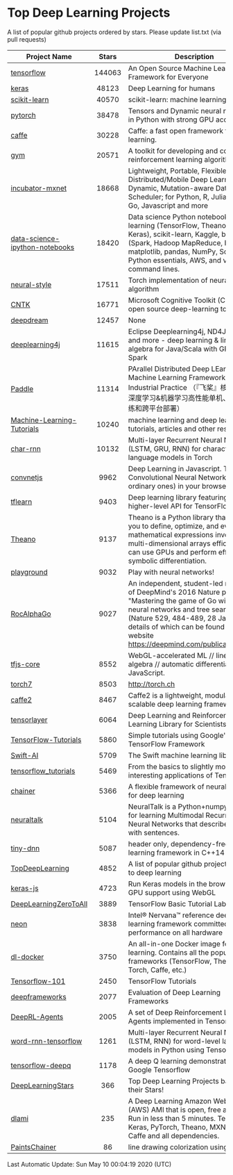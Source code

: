 # Top Deep Learning Projects
A list of popular github projects ordered by stars.
Please update list.txt (via pull requests)

|Project Name| Stars | Description |
| ---------- |:-----:| ----------- |
| [tensorflow](https://github.com/tensorflow/tensorflow) | 144063 | An Open Source Machine Learning Framework for Everyone |
| [keras](https://github.com/keras-team/keras) | 48123 | Deep Learning for humans |
| [scikit-learn](https://github.com/scikit-learn/scikit-learn) | 40570 | scikit-learn: machine learning in Python |
| [pytorch](https://github.com/pytorch/pytorch) | 38478 | Tensors and Dynamic neural networks in Python with strong GPU acceleration |
| [caffe](https://github.com/BVLC/caffe) | 30228 | Caffe: a fast open framework for deep learning. |
| [gym](https://github.com/openai/gym) | 20571 | A toolkit for developing and comparing reinforcement learning algorithms. |
| [incubator-mxnet](https://github.com/apache/incubator-mxnet) | 18668 | Lightweight, Portable, Flexible Distributed/Mobile Deep Learning with Dynamic, Mutation-aware Dataflow Dep Scheduler; for Python, R, Julia, Scala, Go, Javascript and more |
| [data-science-ipython-notebooks](https://github.com/donnemartin/data-science-ipython-notebooks) | 18420 | Data science Python notebooks: Deep learning (TensorFlow, Theano, Caffe, Keras), scikit-learn, Kaggle, big data (Spark, Hadoop MapReduce, HDFS), matplotlib, pandas, NumPy, SciPy, Python essentials, AWS, and various command lines. |
| [neural-style](https://github.com/jcjohnson/neural-style) | 17511 | Torch implementation of neural style algorithm |
| [CNTK](https://github.com/microsoft/CNTK) | 16771 | Microsoft Cognitive Toolkit (CNTK), an open source deep-learning toolkit |
| [deepdream](https://github.com/google/deepdream) | 12457 | None |
| [deeplearning4j](https://github.com/eclipse/deeplearning4j) | 11615 | Eclipse Deeplearning4j, ND4J, DataVec and more - deep learning & linear algebra for Java/Scala with GPUs + Spark |
| [Paddle](https://github.com/PaddlePaddle/Paddle) | 11314 | PArallel Distributed Deep LEarning: Machine Learning Framework from Industrial Practice （『飞桨』核心框架，深度学习&机器学习高性能单机、分布式训练和跨平台部署） |
| [Machine-Learning-Tutorials](https://github.com/ujjwalkarn/Machine-Learning-Tutorials) | 10240 | machine learning and deep learning tutorials, articles and other resources  |
| [char-rnn](https://github.com/karpathy/char-rnn) | 10132 | Multi-layer Recurrent Neural Networks (LSTM, GRU, RNN) for character-level language models in Torch |
| [convnetjs](https://github.com/karpathy/convnetjs) | 9962 | Deep Learning in Javascript. Train Convolutional Neural Networks (or ordinary ones) in your browser. |
| [tflearn](https://github.com/tflearn/tflearn) | 9403 | Deep learning library featuring a higher-level API for TensorFlow. |
| [Theano](https://github.com/Theano/Theano) | 9137 | Theano is a Python library that allows you to define, optimize, and evaluate mathematical expressions involving multi-dimensional arrays efficiently. It can use GPUs and perform efficient symbolic differentiation. |
| [playground](https://github.com/tensorflow/playground) | 9032 | Play with neural networks! |
| [RocAlphaGo](https://github.com/Rochester-NRT/RocAlphaGo) | 9027 | An independent, student-led replication of DeepMind's 2016 Nature publication, "Mastering the game of Go with deep neural networks and tree search" (Nature 529, 484-489, 28 Jan 2016), details of which can be found on their website https://deepmind.com/publications.html. |
| [tfjs-core](https://github.com/tensorflow/tfjs-core) | 8552 | WebGL-accelerated ML // linear algebra // automatic differentiation for JavaScript. |
| [torch7](https://github.com/torch/torch7) | 8503 | http://torch.ch |
| [caffe2](https://github.com/facebookarchive/caffe2) | 8467 | Caffe2 is a lightweight, modular, and scalable deep learning framework. |
| [tensorlayer](https://github.com/tensorlayer/tensorlayer) | 6064 | Deep Learning and Reinforcement Learning Library for Scientists 🔥 |
| [TensorFlow-Tutorials](https://github.com/nlintz/TensorFlow-Tutorials) | 5860 | Simple tutorials using Google's TensorFlow Framework |
| [Swift-AI](https://github.com/Swift-AI/Swift-AI) | 5709 | The Swift machine learning library. |
| [tensorflow_tutorials](https://github.com/pkmital/tensorflow_tutorials) | 5469 | From the basics to slightly more interesting applications of Tensorflow |
| [chainer](https://github.com/chainer/chainer) | 5366 | A flexible framework of neural networks for deep learning |
| [neuraltalk](https://github.com/karpathy/neuraltalk) | 5104 | NeuralTalk is a Python+numpy project for learning Multimodal Recurrent Neural Networks that describe images with sentences. |
| [tiny-dnn](https://github.com/tiny-dnn/tiny-dnn) | 5087 | header only, dependency-free deep learning framework in C++14 |
| [TopDeepLearning](https://github.com/aymericdamien/TopDeepLearning) | 4852 | A list of popular github projects related to deep learning |
| [keras-js](https://github.com/transcranial/keras-js) | 4723 | Run Keras models in the browser, with GPU support using WebGL |
| [DeepLearningZeroToAll](https://github.com/hunkim/DeepLearningZeroToAll) | 3889 | TensorFlow Basic Tutorial Labs |
| [neon](https://github.com/NervanaSystems/neon) | 3838 | Intel® Nervana™ reference deep learning framework committed to best performance on all hardware |
| [dl-docker](https://github.com/floydhub/dl-docker) | 3750 | An all-in-one Docker image for deep learning. Contains all the popular DL frameworks (TensorFlow, Theano, Torch, Caffe, etc.) |
| [Tensorflow-101](https://github.com/sjchoi86/Tensorflow-101) | 2450 | TensorFlow Tutorials |
| [deepframeworks](https://github.com/zer0n/deepframeworks) | 2077 | Evaluation of Deep Learning Frameworks |
| [DeepRL-Agents](https://github.com/awjuliani/DeepRL-Agents) | 2005 | A set of Deep Reinforcement Learning Agents implemented in Tensorflow. |
| [word-rnn-tensorflow](https://github.com/hunkim/word-rnn-tensorflow) | 1261 | Multi-layer Recurrent Neural Networks (LSTM, RNN) for word-level language models in Python using TensorFlow. |
| [tensorflow-deepq](https://github.com/siemanko/tensorflow-deepq) | 1178 | A deep Q learning demonstration using Google Tensorflow |
| [DeepLearningStars](https://github.com/hunkim/DeepLearningStars) | 366 | Top Deep Learning Projects based on their Stars! |
| [dlami](https://github.com/ritchieng/dlami) | 235 | A Deep Learning Amazon Web Service (AWS) AMI that is open, free and works. Run in less than 5 minutes. TensorFlow, Keras, PyTorch, Theano, MXNet, CNTK, Caffe and all dependencies. |
| [PaintsChainer](https://github.com/taizan/PaintsChainer) | 86 | line drawing colorization using chainer |

Last Automatic Update: Sun May 10 00:04:19 2020 (UTC)
